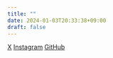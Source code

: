 ```yaml
---
title: ""
date: 2024-01-03T20:33:38+09:00
draft: false
---
```

[X](https://x.com/good_wall)
[Instagram](https://www.instagram.com/_waaaaall/)
[GitHub](https://github.com/waaaaall)
